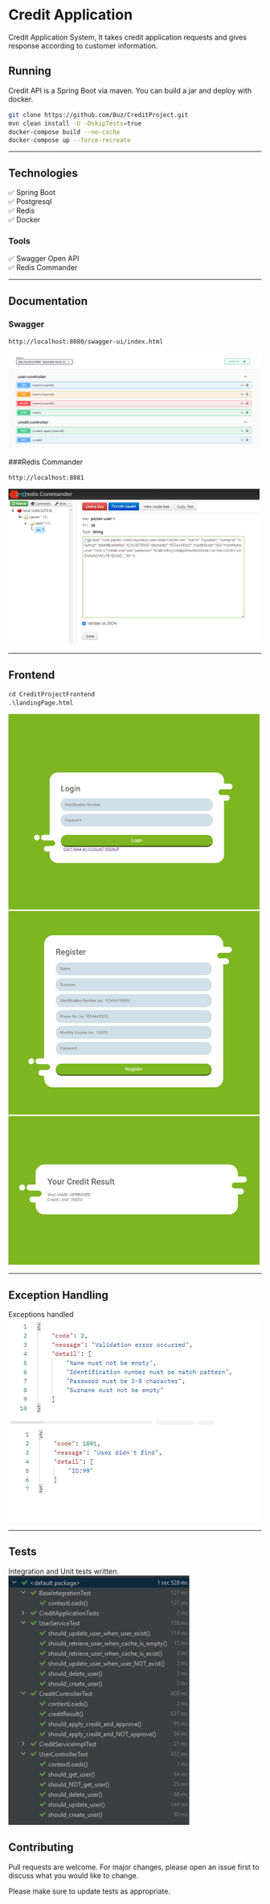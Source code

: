 # Credit Application

Credit Application System, It takes credit application requests and gives response according to customer information.

## Running
Credit API is a Spring Boot via maven. You can build a jar and deploy with docker.
```bash
git clone https://github.com/0uz/CreditProject.git
mvn clean install -U -DskipTests=true
docker-compose build --no-cache
docker-compose up --force-recreate
```

---

## Technologies
:white_check_mark: Spring Boot <br>
:white_check_mark: Postgresql <br>
:white_check_mark: Redis <br>
:white_check_mark: Docker <br>

### Tools

:white_check_mark: Swagger Open API <br>
:white_check_mark: Redis Commander <br>

---

## Documentation
### Swagger

```html
http://localhost:8080/swagger-ui/index.html
```
![swagger](photo/swagger-ui.png)

###Redis Commander

```html
http://localhost:8081
```

<img src="photo/redis-commander.png" width="500">

---

## Frontend

```html
cd CreditProjectFrontend
.\landingPage.html
```
<img src="photo/login.png" width="500"> <br>
<img src="photo/register.png" width="500"> <br>
<img src="photo/creditResult.png" width="500"><br>

---

## Exception Handling
Exceptions handled<br>
![exception](photo/exceptionHandle1.png)
![exception](photo/exceptionHandle2.png)

---

## Tests
Integration and Unit tests written.<br>
![tests](photo/tests.png)

## Contributing
Pull requests are welcome. For major changes, please open an issue first to discuss what you would like to change.

Please make sure to update tests as appropriate.
